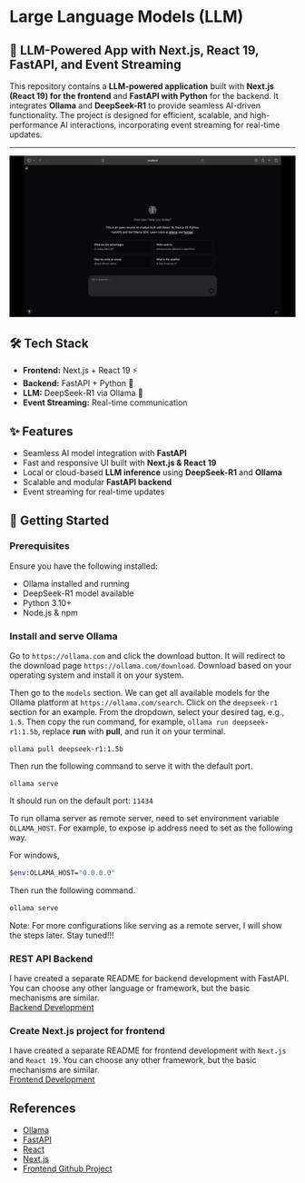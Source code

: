 # Large Language Models (LLM)

## 🚀 LLM-Powered App with Next.js, React 19, FastAPI, and Event Streaming  

This repository contains a **LLM-powered application** built with **Next.js (React 19) for the frontend** and **FastAPI with Python** for the backend. It integrates **Ollama** and **DeepSeek-R1** to provide seamless AI-driven functionality. The project is designed for efficient, scalable, and high-performance AI interactions, incorporating event streaming for real-time updates.

---

![ai-chatbot](screenshots/modern-ai-chatbot.webp)

## 🛠️ Tech Stack  
- **Frontend:** Next.js + React 19 ⚡  
- **Backend:** FastAPI + Python 🐍  
- **LLM:** DeepSeek-R1 via Ollama 🤖  
- **Event Streaming:** Real-time communication  

## ✨ Features  
- Seamless AI model integration with **FastAPI**  
- Fast and responsive UI built with **Next.js & React 19**  
- Local or cloud-based **LLM inference** using **DeepSeek-R1** and **Ollama**  
- Scalable and modular **FastAPI backend**  
- Event streaming for real-time updates  

## 🚀 Getting Started  

### Prerequisites  
Ensure you have the following installed:  
- Ollama installed and running  
- DeepSeek-R1 model available  
- Python 3.10+  
- Node.js & npm  

### Install and serve Ollama
Go to `https://ollama.com` and click the download button. It will redirect to the download page `https://ollama.com/download`. Download based on your operating system and install it on your system.

Then go to the `models` section. We can get all available models for the Ollama platform at `https://ollama.com/search`. Click on the `deepseek-r1` section for an example. From the dropdown, select your desired tag, e.g., `1.5`. Then copy the run command, for example, `ollama run deepseek-r1:1.5b`, replace **run** with **pull**, and run it on your terminal.

```
ollama pull deepseek-r1:1.5b
```

Then run the following command to serve it with the default port.
```
ollama serve
```
It should run on the default port: `11434`

To run ollama server as remote server, need to set environment variable `OLLAMA_HOST`. For example, to expose ip address need to set as the following way.

For windows,
```bash
$env:OLLAMA_HOST="0.0.0.0"
```
Then run the following command.
```bash
ollama serve
```

Note: For more configurations like serving as a remote server, I will show the steps later. Stay tuned!!!

### REST API Backend
I have created a separate README for backend development with FastAPI. You can choose any other language or framework, but the basic mechanisms are similar.  
[Backend Development](https://github.com/rabbicse/llm/tree/master/projects/chatbot/backend)

### Create Next.js project for frontend
I have created a separate README for frontend development with `Next.js` and `React 19`. You can choose any other framework, but the basic mechanisms are similar.  
[Frontend Development](https://github.com/rabbicse/llm/tree/master/projects/chatbot/frontend/ai-chatbot)

## References
- [Ollama](https://ollama.com)  
- [FastAPI](https://fastapi.tiangolo.com/)  
- [React](https://react.dev)  
- [Next.js](https://nextjs.org/)  
- [Frontend Github Project](https://github.com/ruizguille/tech-trends-chatbot/tree/master/frontend)  


